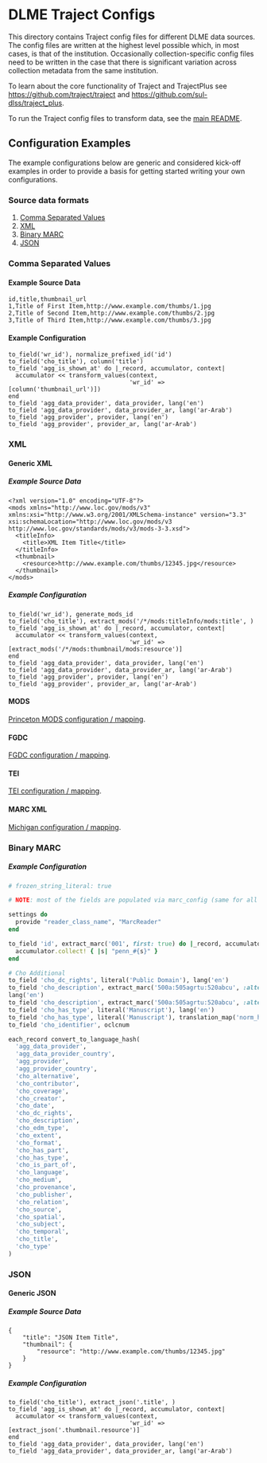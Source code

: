 # DLME Traject Configs

This directory contains Traject config files for different DLME data sources. The config files are written at the highest level possible which, in most cases, is that of the institution. Occasionally collection-specific config files need to be written in the case that there is significant variation across collection metadata from the same institution.

To learn about the core functionality of Traject and TrajectPlus see https://github.com/traject/traject and https://github.com/sul-dlss/traject_plus.

To run the Traject config files to transform data, see the [main README](https://github.com/sul-dlss/dlme-transform).

## Configuration Examples

The example configurations below are generic and considered kick-off examples in order to
provide a basis for getting started writing your own configurations.

### Source data formats

1. [Comma Separated Values](#comma-separated-values)
2. [XML](#xml)
3. [Binary MARC](#binary-marc)
4. [JSON](#json)

### Comma Separated Values

#### Example Source Data

```
id,title,thumbnail_url
1,Title of First Item,http://www.example.com/thumbs/1.jpg
2,Title of Second Item,http://www.example.com/thumbs/2.jpg
3,Title of Third Item,http://www.example.com/thumbs/3.jpg
```

#### Example Configuration

```
to_field('wr_id'), normalize_prefixed_id('id')
to_field('cho_title'), column('title')
to_field 'agg_is_shown_at' do |_record, accumulator, context|
  accumulator << transform_values(context,
                                  'wr_id' => [column('thumbnail_url')])
end
to_field 'agg_data_provider', data_provider, lang('en')
to_field 'agg_data_provider', data_provider_ar, lang('ar-Arab')
to_field 'agg_provider', provider, lang('en')
to_field 'agg_provider', provider_ar, lang('ar-Arab')
```

### XML

#### Generic XML

##### Example Source Data

```
<?xml version="1.0" encoding="UTF-8"?>
<mods xmlns="http://www.loc.gov/mods/v3" xmlns:xsi="http://www.w3.org/2001/XMLSchema-instance" version="3.3" xsi:schemaLocation="http://www.loc.gov/mods/v3 http://www.loc.gov/standards/mods/v3/mods-3-3.xsd">
  <titleInfo>
    <title>XML Item Title</title>
  </titleInfo>
  <thumbnail>
    <resource>http://www.example.com/thumbs/12345.jpg</resource>
  </thumbnail>
</mods>
```

##### Example Configuration

```
to_field('wr_id'), generate_mods_id
to_field('cho_title'), extract_mods('/*/mods:titleInfo/mods:title', )
to_field 'agg_is_shown_at' do |_record, accumulator, context|
  accumulator << transform_values(context,
                                  'wr_id' => [extract_mods('/*/mods:thumbnail/mods:resource')]
end
to_field 'agg_data_provider', data_provider, lang('en')
to_field 'agg_data_provider', data_provider_ar, lang('ar-Arab')
to_field 'agg_provider', provider, lang('en')
to_field 'agg_provider', provider_ar, lang('ar-Arab')
```

#### MODS

[Princeton MODS configuration / mapping](./mods_config.rb).

#### FGDC

[FGDC configuration / mapping](./fgdc_config.rb).

#### TEI

[TEI configuration / mapping](./tei_config.rb).

#### MARC XML

[Michigan configuration / mapping](./michigan_config.rb).

### Binary MARC

##### Example Configuration

```ruby
# frozen_string_literal: true

# NOTE: most of the fields are populated via marc_config (same for all MARC data)

settings do
  provide "reader_class_name", "MarcReader"
end

to_field 'id', extract_marc('001', first: true) do |_record, accumulator, _context|
  accumulator.collect! { |s| "penn_#{s}" }
end

# Cho Additional
to_field 'cho_dc_rights', literal('Public Domain'), lang('en')
to_field 'cho_description', extract_marc('500a:505agrtu:520abcu', :alternate_script => false), strip, gsub('Special Collections Library,', 'Special Collections Research Center')
lang('en')
to_field 'cho_description', extract_marc('500a:505agrtu:520abcu', :alternate_script => :only), strip, lang('ar-Arab')
to_field 'cho_has_type', literal('Manuscript'), lang('en')
to_field 'cho_has_type', literal('Manuscript'), translation_map('norm_has_type_to_ar'), lang('ar-Arab')
to_field 'cho_identifier', oclcnum

each_record convert_to_language_hash(
  'agg_data_provider',
  'agg_data_provider_country',
  'agg_provider',
  'agg_provider_country',
  'cho_alternative',
  'cho_contributor',
  'cho_coverage',
  'cho_creator',
  'cho_date',
  'cho_dc_rights',
  'cho_description',
  'cho_edm_type',
  'cho_extent',
  'cho_format',
  'cho_has_part',
  'cho_has_type',
  'cho_is_part_of',
  'cho_language',
  'cho_medium',
  'cho_provenance',
  'cho_publisher',
  'cho_relation',
  'cho_source',
  'cho_spatial',
  'cho_subject',
  'cho_temporal',
  'cho_title',
  'cho_type'
)
```

### JSON

#### Generic JSON

##### Example Source Data

```
{
	"title": "JSON Item Title",
	"thumbnail": {
		"resource": "http://www.example.com/thumbs/12345.jpg"
	}
}
```

##### Example Configuration

```
to_field('cho_title'), extract_json('.title', )
to_field 'agg_is_shown_at' do |_record, accumulator, context|
  accumulator << transform_values(context,
                                  'wr_id' => [extract_json('.thumbnail.resource')]
end
to_field 'agg_data_provider', data_provider, lang('en')
to_field 'agg_data_provider', data_provider_ar, lang('ar-Arab')
```
